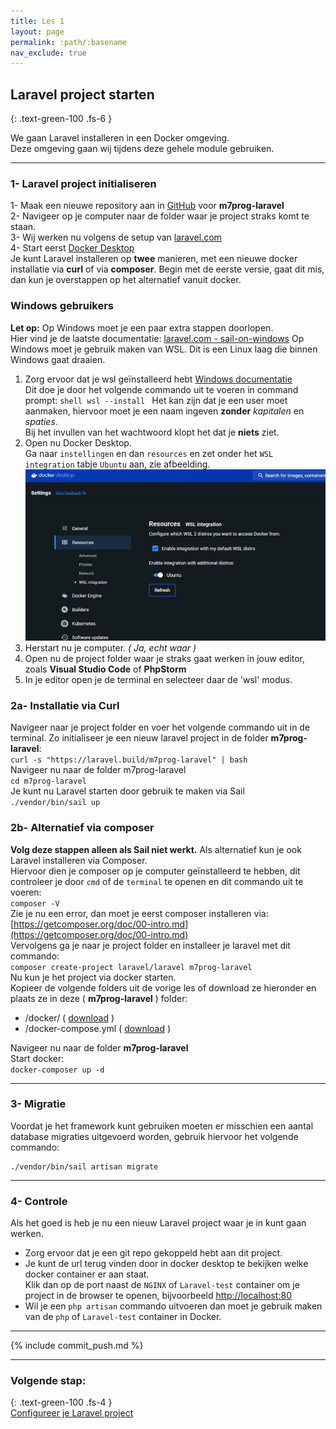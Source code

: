 ```yaml
---
title: Les 1
layout: page
permalink: :path/:basename
nav_exclude: true
---
```


## Laravel project starten
{: .text-green-100 .fs-6 }

We gaan Laravel installeren in een Docker omgeving.  
Deze omgeving gaan wij tijdens deze gehele module gebruiken.

---
### 1- Laravel project initialiseren
1- Maak een nieuwe repository aan in [GitHub](http://github.com/) voor **m7prog-laravel**  
2- Navigeer op je computer naar de folder waar je project straks komt te staan.  
3- Wij werken nu volgens de setup van [laravel.com](https://laravel.com/docs/11.x)  
4- Start eerst [Docker Desktop](https://www.docker.com/products/docker-desktop/)  
Je kunt Laravel installeren op **twee** manieren, met een nieuwe docker installatie via **curl** of via **composer**. 
Begin met de eerste versie, gaat dit mis, dan kun je overstappen op het alternatief vanuit docker. 

### Windows gebruikers
**Let op:** Op Windows moet je een paar extra stappen doorlopen.  
Hier vind je de laatste documentatie: [laravel.com - sail-on-windows](https://laravel.com/docs/11.x#sail-on-windows)
Op Windows moet je gebruik maken van WSL. Dit is een Linux laag die binnen Windows gaat draaien.  
1. Zorg ervoor dat je wsl geïnstalleerd hebt [Windows documentatie](https://learn.microsoft.com/en-us/windows/wsl/install)  
    Dit doe je door het volgende commando uit te voeren in command prompt:
       ```shell
       wsl --install
       ```
       Het kan zijn dat je een user moet aanmaken, hiervoor moet je een naam ingeven **zonder** _kapitalen_ en _spaties_.  
       Bij het invullen van het wachtwoord klopt het dat je **niets** ziet.  
2. Open nu Docker Desktop.  
   Ga naar `instellingen` en dan `resources` en zet onder het `WSL integration` tabje `Ubuntu` aan, zie afbeelding.  
   ![img.png](img.png)
3. Herstart nu je computer. _( Ja, echt waar )_ 
4. Open nu de project folder waar je straks gaat werken in jouw editor, zoals **Visual Studio Code** of **PhpStorm**  
5. In je editor open je de terminal en selecteer daar de 'wsl' modus.  

### 2a- Installatie via Curl
Navigeer naar je project folder en voer het volgende commando uit in de terminal. Zo initialiseer je een nieuw laravel project in de folder **m7prog-laravel**:  
```curl -s "https://laravel.build/m7prog-laravel" | bash```  
Navigeer nu naar de folder m7prog-laravel  
```cd m7prog-laravel```  
Je kunt nu Laravel starten door gebruik te maken via Sail  
```./vendor/bin/sail up```  

### 2b- Alternatief via composer
**Volg deze stappen alleen als Sail niet werkt.** 
Als alternatief kun je ook Laravel installeren via Composer.  
Hiervoor dien je composer op je computer geïnstalleerd te hebben, dit controleer je door `cmd` of de `terminal` te openen en dit commando uit te voeren:  
```composer -V```  
Zie je nu een error, dan moet je eerst composer installeren via: [https://getcomposer.org/doc/00-intro.md](https://getcomposer.org/doc/00-intro.md)  
Vervolgens ga je naar je project folder en installeer je laravel met dit commando:  
```composer create-project laravel/laravel m7prog-laravel```  
Nu kun je het project via docker starten.  
Kopieer de volgende folders uit de vorige les of download ze hieronder en plaats ze in deze ( **m7prog-laravel** ) folder:  
- /docker/ ( [download](docker.zip) )
- /docker-compose.yml ( [download](docker-compose.yml) )

Navigeer nu naar de folder **m7prog-laravel**<br>
Start docker:<br>
```docker-composer up -d```


---
### 3- Migratie
Voordat je het framework kunt gebruiken moeten er misschien een aantal database migraties uitgevoerd worden, gebruik hiervoor het volgende commando:  
```shell
./vendor/bin/sail artisan migrate
```


---
### 4- Controle
Als het goed is heb je nu een nieuw Laravel project waar je in kunt gaan werken.

- Zorg ervoor dat je een git repo gekoppeld hebt aan dit project.  
- Je kunt de url terug vinden door in docker desktop te bekijken welke docker container er aan staat.  
  Klik dan op de port naast de `NGINX` of `Laravel-test` container om je project in de browser te openen, bijvoorbeeld [http://localhost:80](http://localhost:80) 
- Wil je een `php artisan` commando uitvoeren dan moet je gebruik maken van de `php` of `Laravel-test` container in Docker.


---

{% include commit_push.md %}

---
### Volgende stap:
{: .text-green-100 .fs-4 }  
[Configureer je Laravel project](laravel-config)
